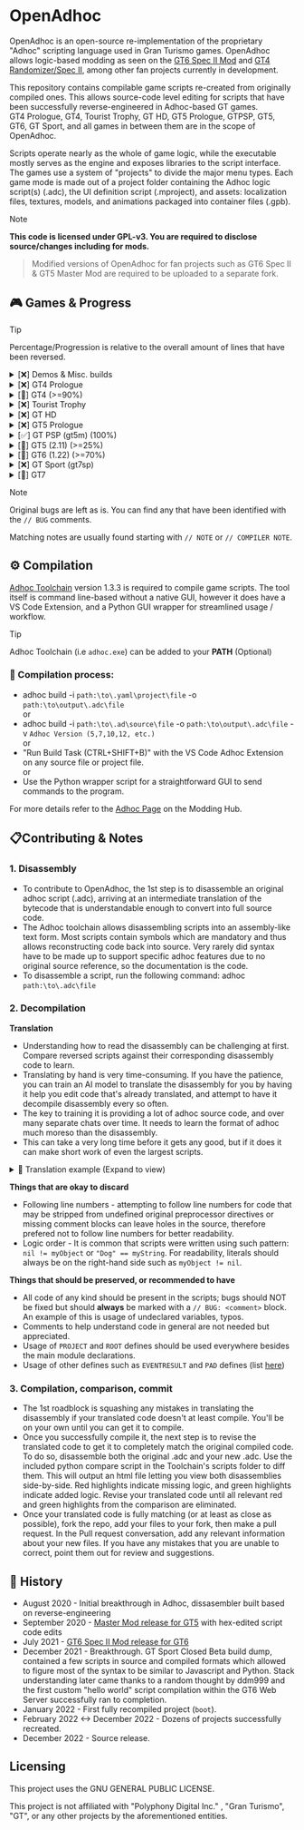 
# OpenAdhoc
OpenAdhoc is an open-source re-implementation of the proprietary "Adhoc" scripting language used in Gran Turismo games. OpenAdhoc allows logic-based modding as seen on the [GT6 Spec II Mod](https://www.gtplanet.net/forum/threads/beta6-gt6-spec-ii-mod.399796/) and [GT4 Randomizer/Spec II](https://twitter.com/TheAdmiester/status/1658179881186779144), among other fan projects currently in development.

This repository contains compilable game scripts re-created from originally compiled ones. This allows source-code level editing for scripts that have been successfully reverse-engineered in Adhoc-based GT games.<br>
GT4 Prologue, GT4, Tourist Trophy, GT HD, GT5 Prologue, GTPSP, GT5, GT6, GT Sport, and all games in between them are in the scope of OpenAdhoc.<br>

Scripts operate nearly as the whole of game logic, while the executable mostly serves as the engine and exposes libraries to the script interface.
The games use a system of "projects" to divide the major menu types. Each game mode is made out of a project folder containing the Adhoc logic script(s) (.adc), the UI definition script (.mproject), and assets: localization files, textures, models, and animations packaged into container files (.gpb).

> [!NOTE]  
**This code is licensed under GPL-v3. You are required to disclose source/changes including for mods.**
>
> Modified versions of OpenAdhoc for fan projects such as GT6 Spec II & GT5 Master Mod are required to be uploaded to a separate fork.

## 🎮 Games & Progress

> [!TIP]
> Percentage/Progression is relative to the overall amount of lines that have been reversed.

<details>
  <summary>[❌️] Demos & Misc. builds</summary>

  <blockquote>

  <details>

  <summary> GT4 Prologue Era </summary>
  
  <blockquote>

  <details>

  <summary> GT4 Prologue Subaru Version </summary>
  
  <blockquote>

No progress.

  </blockquote></details>

  <details>

  <summary> GT4 Prologue E3 2003 </summary>
  
  <blockquote>

No progress.

  </blockquote></details>

  <details>

  <summary> GT4 Prius Trial Version </summary>
  
  <blockquote>

No progress.

  </blockquote></details>

  <details>

  <summary> GT Special Edition 2004 Geneva Edition </summary>
  
  <blockquote>

No progress.

  </blockquote></details>

  <details>

  <summary> GT Special Edition 2004 Toyota Demo </summary>
  
  <blockquote>

No progress.

  </blockquote></details>

  </blockquote></details>

  <details><summary> GT4 Era </summary><blockquote>
  <details>

  <summary> GT4 E3 2004 </summary>
  
  <blockquote>

No progress.

  </blockquote></details>

  <details>

  <summary> GT4 BMW 1 Series Virtual Drive </summary>
  
  <blockquote>

No progress.

  </blockquote></details>

  <details>

  <summary> GT4 Tokyo Game Show 2004 </summary>
  
  <blockquote>

No progress.

  </blockquote></details>

  <details>

  <summary> GT4 First Preview </summary>
  
  <blockquote>

No progress.

  </blockquote></details>

  <details>

  <summary> GT4 - Mazda MX-5 Edition Demo </summary>
  
  <blockquote>

No progress.

  </blockquote></details>
  </blockquote></details>

  <details>
  <summary> Tourist Trophy Era </summary>
  <blockquote>

  <details>

  <summary> Tourist Trophy Store Demo </summary>
  
  <blockquote>

No progress.

  </blockquote></details>

  </blockquote>
  </details>

  <details>
  <summary> GT HD Era </summary>
  <blockquote>

 <details>

  <summary> GT HD E3 2006 </summary>
  
  <blockquote>

No progress.

  </blockquote></details>

  <details>

  <summary> GT HD Tokyo Game Show 2006 </summary>
  
  <blockquote>

No progress.

  </blockquote></details>

  <details>

  <summary> GT HD Premium Subaru Impreza Rally Car '99 </summary>
  
  <blockquote>

No progress.

  </blockquote></details>

  <details>

  <summary> GT HD Le Mans 2007 </summary>
  
  <blockquote>

No progress.

  </blockquote></details>

  <details>

  <summary> GT HD Nissan Xanavi Nismo Z </summary>
  
  <blockquote>

No progress.

  </blockquote></details>

  <details>

  <summary> GT HD "Wedding Version" </summary>
  
  <blockquote>

No progress.

  </blockquote></details>
  </blockquote>
  </details>

  <details>
  <summary> GT5 Prologue Era </summary>
  <blockquote>

  <details>

  <summary> GT5P Games Convention 2007 </summary>
  
  <blockquote>

No progress.

  </blockquote></details>

  <details>

  <summary> GT5P Tokyo Games Show 2007 </summary>
  
  <blockquote>

No progress.

  </blockquote></details>

  <details>

  <summary> GT5P Tokyo Motor Show 2007 </summary>
  
  <blockquote>

No progress.

  </blockquote></details>

  <details>

  <summary> GT5P Free Trial Version </summary>
  
  <blockquote>

No progress.

  </blockquote></details>

  <details>

  <summary> GT5P Spec-I (December '07 JP release) </summary>
  
  <blockquote>

No progress.

  </blockquote></details>

  <details>

  <summary> GT5P Spec II Nürburgring Special Edition 2008 </summary>
  
  <blockquote>

No progress.

  </blockquote></details>

  <details>

  <summary> GT5P Games Convention 2008 </summary>
  
  <blockquote>

No progress.

  </blockquote></details>

  <details>

  <summary> GT5P Special Event Version GT by Citroën </summary>
  
  <blockquote>

No progress.

  </blockquote></details>

  <details>

  <summary> GT5P DOME S102 '08 </summary>
  
  <blockquote>

No progress.

  </blockquote></details>

  <details>

  <summary> GT5P Le Mans Special Edition '09 </summary>
  
  <blockquote>

No progress.

  </blockquote></details>
  
  </blockquote>
  </details>

  <details>
  <summary> GT PSP Era </summary>
  <blockquote>
    
  <details>

  <summary> GT PSP E3 2009 </summary>
  
  <blockquote>

No progress.

  </blockquote></details>

  <details>

  <summary> GT PSP E3 2009 </summary>
  
  <blockquote>

No progress.

  </blockquote></details>

  <details>

  <summary> GT PSP Gamescom 2009 </summary>
  
  <blockquote>

No progress.

  </blockquote></details>

  <details>

  <summary> GT PSP Tokyo Games Show 2009 </summary>
  
  <blockquote>

No progress.

  </blockquote></details>
  
  </blockquote>
  </details>

  <details>
  <summary> GT5 Era </summary>
  <blockquote>

  <details>

  <summary> GT5 Gamescom 2009 </summary>
  
  <blockquote>

No progress.

  </blockquote></details>

  <details>

  <summary> GT5 Tokyo Games Show 2009 </summary>
  
  <blockquote>

No progress.

  </blockquote></details>

  <details>

  <summary> GT5 Tokyo Motor Show 2009 </summary>
  
  <blockquote>

No progress.

  </blockquote></details>

  <details>

  <summary> GT5 Time Trial Challenge </summary>
  
  <blockquote>

No progress.

  </blockquote></details>

  <details>

  <summary> GT5 CES Demo </summary>
  
  <blockquote>

No progress.

  </blockquote></details>

  <details>

  <summary> GT5 SLS Demo </summary>
  
  <blockquote>

No progress.

  </blockquote></details>

  <details>

  <summary> GT5 Nür 2010 Demo </summary>
  
  <blockquote>

No progress.

  </blockquote></details>

  <details>

  <summary> GT5 24 Heures du Mans Demo </summary>
  
  <blockquote>

No progress.

  </blockquote></details>

  <details>

  <summary> GT5 E3 2010 Demo </summary>
  
  <blockquote>

No progress.

  </blockquote></details>

  <details>

  <summary> GT5 Kiosk Demo </summary>
  
  <blockquote>

No progress.

  </blockquote></details>

  <details>

  <summary> GT5 Gamescom 2010 </summary>
  
  <blockquote>

No progress.

  </blockquote></details>

  <details>

  <summary> GT5 Tokyo Games Show 2010 </summary>
  
  <blockquote>

No progress.

  </blockquote></details>

  <details>

  <summary> GT5 QA Build </summary>
  
  <blockquote>

No progress.

  </blockquote></details>

  <details>

  <summary> GT Academy 2012 </summary>
  
  <blockquote>

No progress.

  </blockquote></details>
  
  </blockquote>
  </details>

  <details>
  <summary> GT6 Era </summary>
  <blockquote>

  <details>

  <summary> GT Academy 2013 </summary>
  
  <blockquote>

No progress.

  </blockquote></details>

  <details>

  <summary> GT E3 2013 </summary>
  
  <blockquote>

No progress.

  </blockquote></details>

  <details>

  <summary> GT6 Gamescom 2013 </summary>
  
  <blockquote>

No progress.

  </blockquote></details>

  <details>

  <summary> GT6 Tokyo Games Show 2013 </summary>
  
  <blockquote>

No progress.

  </blockquote></details>

  <details>

  <summary> GT6 Toyota S-FR Build </summary>
  
  <blockquote>

No progress.

  </blockquote></details>
  
  </blockquote>
  </details>

  <details>
  <summary> GT Sport Era </summary>
  <blockquote>

  <details>

  <summary> GT Sport E3 2016 </summary>
  
  <blockquote>

No progress.

  </blockquote></details>

  <details>

  <summary> GT Sport Gamescom 2016 </summary>
  
  <blockquote>

No progress.

  </blockquote></details>

  <details>

  <summary> GT Sport Essen Motorshow Demo </summary>
  
  <blockquote>

No progress.

  </blockquote></details>

  <details>

  <summary> GT Sport Closed Beta Test Version </summary>
  
  <blockquote>

No progress.

  </blockquote></details>

  <details>

  <summary> GT Sport Open Beta </summary>
  
  <blockquote>

No progress.

  </blockquote></details>

  <details>

  <summary> GT Sport MEGAWEB GR ZONE </summary>
  
  <blockquote>

No progress.

  </blockquote></details>

  <details>

  <summary> GT Sport TGS2017 VR Support </summary>
  
  <blockquote>

No progress.

  </blockquote></details>
  
  </blockquote>
  </details>

  </blockquote>

</details>

<details>
  <summary>[❌️] GT4 Prologue</summary>

### GT4 Prologue
Adhoc Version: 5<br>
There are 11 projects.<br>
No progress has been made currently.
  
|          Name          | Completed |                                     Purpose                                      | 
|------------------------|-----------|----------------------------------------------------------------------------------|
| language               |    ❌️     |                                                                                  |
| memcard                |    ❌️     |                                                                                  |
| option                 |    ❌️     |                                                                                  |
| option2                |    ❌️     |                                                                                  |
| prize                  |    ❌️     |                                                                                  |
| prologue               |    ❌️     |                                                                                  |
| prologue_arcade        |    ❌️     |                                                                                  |
| prologue_opening       |    ❌️     |                                                                                  |
| quick                  |    ❌️     |                                                                                  |
| quick-arcade           |    ❌️     |                                                                                  |
| GT4Application         |    ❌️    | Initializer and Config Script loader / re-loader                                  |

</details>

<details>
  <summary>[🔧] GT4 (>=90%)</summary>

### GT4
Adhoc Version: 7 (v5-7 compatible)<br>
28 of 29 projects are completed and can be compiled.<br>
There are 2 collections of shared scripts (share and quick-share) that multiple projects use.<br>
There are 10 leftover projects from GT4P and GT4 that are not relevant.
  
|          Name          | Completed |                                     Purpose                                      | 
|------------------------|-----------|----------------------------------------------------------------------------------|
| arcade                 |    ✔️    | Arcade mode and all of its sub-menus                                             |
| boot                   |    ✔️    | Bootup, Language select, new game setup, initial intro movie                     |
| cursor                 |    ✔️    | Sets up cursor and dialog boxes                                                  |
| demo_movie             |    ✔️    | Intro when idle at main menu, and any movie that plays after completing event    |
| eyetoy                 |    ✔️    | Handles unlocking Nike Car when scanning GT Shirt with the Eyetoy accessory      |
| gtmode                 |    ✔️    | Gran Turismo Mode and all of its sub-menus                                       |
| labomode               |    ✔️    | Photo lab, Replay Theater, Load & Save Replay, Delete Replay/Film/Photo          |
| logger                 |    ✔️    | Replay Analyzer menu, accessed from various Pre-Race menus                       |
| message                |    ✔️    | Online mode message menu                                                         |
| network (GT4 Online)   |    ✔️    | Network Connection and Online mode login                                         |
| network (GT4 Retail)   |    ✔️    | Network Connection for LAN Battle mode. Returns to arcade project once established. Also contains some unused menu pages |
| online (GT4 Online)    |    ❌️    | Online mode                                                                      |
| option                 |    ✔️    | Game Options                                                                     |
| photo_save             |    ✔️    | Photo preview and save for Photo Drive                                           |
| photo_shoot            |    ✔️    | Photo mode camera menu, photo preview and save for Photo Travel                  |
| print                  |    ✔️    | Print menu, accessed from Photo Lab                                              |
| quick-arcade           |    ✔️    | Arcade mode Single Race Pre-Race menu                                            |
| quick-championship     |    ✔️    | GT Mode Championship Pre-Race menu                                               |
| quick-event            |    ✔️    | GT Mode Single Race, Practice, and Family Cup Pre-Race menu                      |
| quick-freerun          |    ✔️    | GT Mode Photo Drive Pre-Race menu                                                |
| quick-license          |    ✔️    | GT Mode License test Pre-Race menu                                               |
| quick-mission          |    ✔️    | GT Mode Mission Pre-Race menu                                                    |
| quick-mt               |    ✔️    | GT Mode Power & Speed Pre-Race menu                                              |
| quick-online           |    ✔️    | Online Mode Pre-Race menu                                                        |
| quick-practice         |    ✔️    | GT Mode Track Meet Pre-Race menu                                                 |
| quick-tt               |    ✔️    | Arcade Mode Time Trial Pre-Race menu                                             |
| setting                |    ✔️    | Car Setting menu and all of its sub-menus (Change parts and tuning sliders)      |
| slide                  |    ✔️    | Slideshow mode                                                                   |
| GT4Application         |    ✔️    | Initializer and Config Script loader / re-loader                                 |
| --------               | ----     | ---- Stub projects: ----                                                         |
| event                  |    ✔️    | Unused project that appears to be a mode used on demo setups for public events. Seems non-functional. |
| ranking                |    ✔️    | Online leaderboards, accessed from Event project                                 |
| message (GT4 Retail)   |    ✔️    | Message handler for the stub Online mode. (Compilable if GT4O_US_BETA define is absent in the YAML) |)
| online (GT4 Retail)    |    ✔️    | An earlier and unused implementation of online mode, works similarly to GT4 Online's version |
| language               |    ✔️    | Leftover from GT4P's language select. Contains more language options, appears to be a dev version |
| list_box               |    ✔️    | Leftover from GT4P's Save/Delete Replay menu. Possibly contains framework for an unused save icon customizer |
| memcard                |    ✔️    | GT4P leftover                                                                    |
| option2                |    ✔️    | GT4P leftover                                                                    |
| option3                |    ✔️    | GT4P leftover                                                                    |
| quick                  |    ✔️    | GT4P leftover                                                                    |

</details>

<details>
  <summary>[❌️] Tourist Trophy</summary>

### Tourist Trophy
Adhoc Version: 7<br>
  There are 22 projects.<br>
  There are 2 collections of shared scripts (share and quick-share) that multiple projects use.<br>
  No progress has been made currently.

|          Name          | Completed |                                     Purpose                                      | 
|------------------------|-----------|----------------------------------------------------------------------------------|
| arcade                 |    ❌️    | Arcade mode and all of its sub-menus                                             |
| bestshot               |    ❌️    |                                                                                  |
| boot                   |    ❌️    | Bootup, new game setup, initial intro movie                                      |
| cursor                 |    ❌️    | Sets up cursor and dialog boxes                                                  |
| demo_movie             |    ❌️    | Intro when idle at main menu, and any movie that plays after completing event    |
| labomode               |    ❌️    | Photo lab, Replay Theater, Load & Save Replay, Delete Replay/Film/Photo          |
| option                 |    ❌️    | Game Options                                                                     |
| photo_save             |    ❌️    | Photo mode                                                                       |
| print                  |    ❌️    |                                                                                  |
| quick-arcade           |    ❌️    |                                                                                  |
| quick-challenge        |    ❌️    |                                                                                  |
| quick-championship     |    ❌️    |                                                                                  |
| quick-event            |    ❌️    |                                                                                  |
| quick-freerun          |    ❌️    |                                                                                  |
| quick-license          |    ❌️    |                                                                                  |
| quick-photo            |    ❌️    |                                                                                  |
| quick-practice         |    ❌️    |                                                                                  |
| quick-tt               |    ❌️    |                                                                                  |
| setting                |    ❌️    | Bike Setting menu and all of its sub-menus (Change parts and tuning sliders)     |
| slide                  |    ❌️    | Slideshow mode                                                                   |
| ttmode                 |    ❌️    | Tourist Trophy mode and all of its sub-menus                                     |
| GT4Application         |    ❌️    | Initializer and Config Script loader / re-loader                                 |
</details>

<details>
  <summary>[❌️] GT HD</summary>

### GT HD
  Adhoc Version: 10 (v8-10 compatible)<br>
  There are 7 projects.<br>
  There are 2 collections of shared scripts (share and quick-share) that multiple projects use.<br>
  No progress has been made currently.

|          Name          | Completed |                                     Purpose                                      |
|------------------------|-----------|----------------------------------------------------------------------------------|
| boot                   |    ❌️    |                                                                                  |
| cursor                 |    ❌️    |                                                                                  |
| demo_movie             |    ❌️    |                                                                                  |
| option                 |    ❌️    |                                                                                  |
| quick-arcade           |    ❌️    |                                                                                  |
| trial                  |    ❌️    |                                                                                  |
| GT4Application         |    ❌️    | Initializer and Config Script loader / re-loader                                 |
</details>

<details>
  <summary>[❌️] GT5 Prologue</summary>

### GT5 Prologue
  Adhoc Version: 10<br>
  No progress has been made currently.
</details>

<details>
  <summary>[✅] GT PSP (gt5m) (100%)</summary>

### GT PSP (gt5m)
  Adhoc Version: 12<br>
  All projects and scripts fully reversed by pez2k ✔️<br>
  Adhoc code is identical for all regions and revisions.
</details>

<details>
  <summary>[🚧] GT5 (2.11) (>=25%)</summary>
  
### GT5
Adhoc Version: 12<br>
GT5 2.11 is prefered over 2.17 due to 2.12<->2.17 having no extra content, and mainly patches exploits/server use and other minor things.

|          Name          | Completed |                                     Purpose                                      | 
|------------------------|-----------|----------------------------------------------------------------------------------|
| main                   |    ✔️    | Initial Bootstrap & Utils before `boot`                                          |
| arcade                 |    ✔️    | Arcade Mode                                                                      |
| academy                |    ❌    | N/A                                                                              |
| boot                   |    ✔️    | Boot Project (logic is in bootstrap scripts)                                     |
| concept                |    ❌    | N/A                                                                              |
| config                 |    ❌    | N/A                                                                              |
| cursor                 |    ❌    | N/A                                                                              |
| demo_movie             |    ❌    | N/A                                                                              |
| dialog                 |    ❌    | N/A                                                                              |
| gps_replay             |    ❌    | N/A                                                                              |
| gtauto                 |    ❌    | N/A                                                                              |
| gtmode                 |    ❌    | N/A                                                                              |
| gttop                  |    ✔️    | Main Menu                                                                        |
| gttv                   |    ❌    | N/A                                                                              |
| gttv2                  |    ❌    | N/A                                                                              |
| leavedemo              |    ❌    | N/A                                                                              |
| manual                 |    ❌    | N/A                                                                              |
| multimonitor           |    ❌    | N/A                                                                              |
| museum                 |    ❌    | N/A                                                                              |
| news                   |    ❌    | N/A                                                                              |
| online                 |    ❌    | N/A                                                                              |
| online_bspec           |    ❌    | N/A                                                                              |
| option                 |    ❌    | N/A                                                                              |
| photo                  |    ❌    | N/A                                                                              |
| play_movie             |    ❌    | N/A                                                                              |
| race                   |    ❌    | N/A                                                                              |
| race_*                 |    ❌    | N/A                                                                              |
| ranking                |    ❌    | N/A                                                                              |
| rcvtst                 |    ❌    | N/A                                                                              |
| setting                |    ❌    | N/A                                                                              |
| ui_kit                 |    ❌    | N/A                                                                              |
| user_profile           |    ❌    | N/A                                                                              |
| user_profile_driver    |    ❌    | N/A                                                                              |

---

</details>

<details>
  <summary>[🔧] GT6 (1.22) (>=70%)</summary>
  
### GT6
  Adhoc Version: 12<br>
  26 of 49 projects are completed and can be compiled
  
|          Name          | Completed |                                     Purpose                                      | 
|------------------------|-----------|----------------------------------------------------------------------------------|
| main                   |    ✔️    | Initial Bootstrap & Utils before `boot`                                          |
| arcade                 |    ✔️    | Arcade Mode                                                                      |
| boot                   |    ✔️    | Boot Process handling (Game Start to main project i.e `gtmode` or `dev_runviewer`|
| config                 |    ✔️    | Game Save Nodes Creation                                                         |
| community              |    ✔️    | Community/Online Features Menu (Clubs, TimeLine, Bbs, etc)                       |
| cursor                 |    ✔️    | Cursor handling & Top Menu                                                       |
| datalogger             |    ❌    | Car Data Logger Menu                                                             |
| dev_design_work        |    ✔️    | UI Showcasing (1.00)                                                             |
| dev_runviewer          |    ✔️    | Developer Tools                                                                  |
| dev_sound              |    ✔️    | Sound Engineering Develop Tools                                                  |
| dev_test_sequence      |    ❌    | Unknown Dev Tools                                                                |
| develop                |    ✔️    | Cheat/QA Menu for `gtmode`                                                       |
| dialog                 |    ❌    | UI Components for Dialogs                                                        |
| event_setting          |    ❌    | Settings Menu for Editing Lobby Options                                          |
| garage                 |    ✔️    | Garage Manager                                                                   |
| gps_replay             |    ❌    | GPS Replay                                                                       |
| gtmode                 |    ✔️    | GT Mode. Everything before loading into an event/race.                           |
| gtauto                 |    ✔️    | GT Auto                                                                          |
| gttv                   |    ❌    | Stub Leftover from GT5                                                           |
| leavedemo              |    ✔️    | Idle demonstration project                                                       |
| manual                 |    ✔️    | Manual Menu & Credits                                                            |
| multimonitor           |    ✔️    | Multimonitor Handler Project                                                     |
| option                 |    ✔️    | Game Settings Menu                                                               |
| photo                  |    ✔️    | Photo Mode Handler                                                               |
| play_movie             |    ✔️    | Intro Movie Player Project                                                       |
| race                   |    ✔️    | Main Race Project & Base                                                         |
| race_arcade_style      |    ❌    | Sierra Time Rally game mode plugin                                               |
| race_course_edit       |    ❌    | Custom Track Test & Uploader game mode plugin                                    |
| race_drag              |    ❌    | Left-over Drag game mode plugin                                                  |
| race_drift             |    ❌    | Drift game mode plugin                                                           |
| race_freerun           |    ✔️    | Free-Run game mode plugin                                                        |
| race_license           |    ✔️    | License game mode plugin                                                         |
| race_mission           |    ✔️    | Mission game mode plugin                                                         |
| race_online_drift      |    ❌    | Seasonal Drift Event game mode plugin                                            |
| race_online_event      |    ❌    | Online Quickmatch Event game mode plugin                                         |
| race_online_room       |    ✔️    | Online Lobby game mode plugin                                                    |
| race_online_single     |    ❌    | Seasonal Event game mode plugin                                                  |
| race_online_timeattack |    ❌    | Seasonal Time Trial game mode plugin                                             |
| race_single            |    ❌    | Event game mode plugin                                                           |
| race_split             |    ❌    | Split-Screen game mode plugin                                                    |
| race_tutorial          |    ❌    | Tutorial game mode plugin                                                        |
| race_timeattack        |    ✔️    | Time Trial game mode plugin                                                      |
| ranking                |    ❌    | Rankings/Leaderboard Handler Project                                             |
| setting                |    ❌    | Car Parameters/Tuning Menu                                                       |
| ui_kit                 |    ✔️    | Generic UI Components Project                                                    |
| ui_kit_sub             |    ❌    | Unknown                                                                          |
| vision_gt              |    ❌    | Vision GT Menu                                                                   |
</details>

<details>
  <summary>[❌] GT Sport (gt7sp)</summary>

### GT Sport (gt7sp)
  Adhoc Version: 12<br>
  Only the boot project (1.00) reversed.
</details>

<details>
  <summary>[🛑] GT7</summary>

### GT7

Out of scope. GT7 no longer uses Adhoc language and instead uses Swift (custom parser & compiler) which is then compiled to adhoc bytecode.

</details>

>[!NOTE]
>Original bugs are left as is. You can find any that have been identified with the `// BUG` comments.
>
>Matching notes are usually found starting with `// NOTE` or `// COMPILER NOTE`.

## ⚙️ Compilation

[Adhoc Toolchain](https://github.com/Nenkai/GTAdhocToolchain) version 1.3.3 is required to compile game scripts. 
The tool itself is command line-based without a native GUI, however it does have a VS Code Extension, and a Python GUI wrapper for streamlined usage / workflow.
> [!TIP]
Adhoc Toolchain (i.e `adhoc.exe`) can be added to your **PATH** (Optional)

### 🔧 Compilation process:
* adhoc build -i `path:\to\.yaml\project\file` -o `path:\to\output\.adc\file`<br>
or<br>
* adhoc build -i `path:\to\.ad\source\file` -o `path:\to\output\.adc\file` -v `Adhoc Version (5,7,10,12, etc.)`<br>
or<br>
* "Run Build Task (CTRL+SHIFT+B)" with the VS Code Adhoc Extension on any source file or project file.<br>
or<br>
* Use the Python wrapper script for a straightforward GUI to send commands to the program.

For more details refer to the [Adhoc Page](https://nenkai.github.io/gt-modding-hub/concepts/adhoc/adhoc/) on the Modding Hub.

## 📋Contributing & Notes

### 1. Disassembly
* To contribute to OpenAdhoc, the 1st step is to disassemble an original adhoc script (.adc), arriving at an intermediate translation of the bytecode that is understandable enough to convert into full source code.
* The Adhoc toolchain allows disassembling scripts into an assembly-like text form. Most scripts contain symbols which are mandatory and thus allows reconstructing code back into source. Very rarely did syntax have to be made up to support specific adhoc features due to no original source reference, so the documentation is the code.
* To disassemble a script, run the following command: adhoc `path:\to\.adc\file`<br>

### 2. Decompilation
**Translation**<br>
* Understanding how to read the disassembly can be challenging at first. Compare reversed scripts against their corresponding disassembly code to learn.
* Translating by hand is very time-consuming. If you have the patience, you can train an AI model to translate the disassembly for you by having it help you edit code that's already translated,
and attempt to have it decompile disassembly every so often.
* The key to training it is providing a lot of adhoc source code, and over many separate chats over time. It needs to learn the format of adhoc much moreso than the disassembly.
* This can take a very long time before it gets any good, but if it does it can make short work of even the largest scripts.<br>
<details>
  <summary> 📝 Translation example (Expand to view)</summary>

  Disassembly:<br>
  
1A4E| 118| 30| `FUNCTION_DEFINE - onActivate(context)`<br>
// *FUNCTION_DEFINE means we are beginning a new function. we write function onActivate(context) {*<br>
`> Instruction Count: 43 (1A7F)`<br>
`> Stack Size: 6 - Variable Heap Size: 7 - Variable Heap Size Static: =Variable Heap Size`<br>
1A87| 109|  0| VARIABLE_PUSH: Slide,slide,`Slide::slide`, Static:2<br>
// *The 1st piece of relevant code is Slide::slide*<br>
// *making this the start of the 1st line of code inside this function.*<br>
1AB0| 109|  1| EVAL<br>
1AB5| 109|  2| ATTRIBUTE_PUSH: `isPlaying`<br>
// *attributes are represented by period `.` so now we have Slide::slide.isPlaying*<br>
1AC5| 109|  3| EVAL<br>
1ACA| 109|  4| `CALL: ArgCount=0`<br>
// *we now know there's arguments with CALL: ArgCount. In this case it's 0 so we will now have Slide::slide.isPlaying()*<br>
1AD3| 109|  5| EVAL<br>
1AD8| 109|  6| UNARY_OPERATOR: ! (`!`)<br>
// *We don't know how this is used quite yet, for now we hold onto that*<br>
1AE0| 109|  7| `JUMP_IF_FALSE: Jump To Func Ins 39`<br>
// *Now we know. Jump if false is a standard if() statement. So now our 1st line of code is complete: if (!Slide::slide.isPlaying()) {*<br>
  1AE9| 110|  8| NOP<br>
  1AEE| 111|  9| VARIABLE_PUSH: main,sound,`main::sound`, Static:3<br>
  // *Now inside the if statement, our 2nd line of code begins. So far we have main::sound*<br>
  1B15| 111| 10| EVAL<br>
  1B1A| 111| 11| `ATTRIBUTE_PUSH: play`<br>
  // *attribute for main::sound, now we have main::sound.play*<br>
  1B25| 111| 12| EVAL<br>
  1B2A| 111| 13| STRING_CONST: `ok`<br>
  // *A string! these are represented by quotes `""`. For now we don't know how this is used. Save for later.*<br>
  1B33| 111| 14| `CALL: ArgCount=1`<br>
  // *With the argument here we now know: main::sound.play("ok")*<br>
  1B3C| 111| 15| EVAL<br>
  1B41| 111| 16| POP_OLD<br>
  // *POP_OLDs incidcate the end for a line of code, so the 2nd line is done<br>
  // *and since it isn't an if or a switch case, we finish it off with semicolon: main::sound.play("ok");*<br>
  1B46| 112| 17| VARIABLE_PUSH: Slide,slide,`Slide::slide`, Static:2<br>
  // *Now on the 3rd line starting with Slide::slide*<br>
  1B6F| 112| 18| EVAL<br>
  1B74| 112| 19| `ATTRIBUTE_PUSH: doPlay`<br>
  // *Now we have Slide::slide.doPlay*<br>
  1B81| 112| 20| EVAL<br>
  1B86| 112| 21| `CALL: ArgCount=0`<br>
  // *Now we have Slide::slide.doPlay()<br>
  1B8F| 112| 22| EVAL<br>
  1B94| 112| 23| POP_OLD<br>
  // *Cap it off with semicolon: Slide::slide.doPlay();*<br>
  1B99| 113| 24| VARIABLE_PUSH: sensitive,`sensitive`, Static:4<br>
  // *4th line: sensitive*<br>
  1BBC| 113| 25| EVAL<br>
  1BC1| 113| 26| `CALL: ArgCount=0`<br>
  // *Now we have sensitive()*<br>
  1BCA| 113| 27| EVAL<br>
  1BCF| 113| 28| POP_OLD<br>
  // *Confirms the end of line 4, cap it off with semicolon<br>
  1BD4| 114| 29| VARIABLE_PUSH: SlideRoot,`SlideRoot`, Static:5<br>
  // *5th line: SlideRoot*<br>
  1BF7| 114| 30| EVAL<br>
  1BFC| 114| 31| `ATTRIBUTE_PUSH: setFocus`<br>
  // *Now we have SlideRoot.setFocus*<br>
  1C0B| 114| 32| EVAL<br>
  1C10| 114| 33| VARIABLE_PUSH: Stop,`Stop`, Static:6<br>
  // *Don't know what to do with `Stop` just yet*<br>
  1C29| 114| 34| EVAL<br>
  1C2E| 114| 35| `CALL: ArgCount=1`<br>
  // *Now we do: SlideRoot.setFocus(Stop)<br>
  1C37| 114| 36| EVAL<br>
  1C3C| 114| 37| POP_OLD<br>
  // *Cap it off with semicolon*<br>
  1C41| 115| 38| NOP<br>
  // *As per the jump instruction from earlier, we have now exited the if statement and need to cap it off with the other end of the curly bracket }.*<br>
  `1C46| 117| 39| INT_CONST: 2 (0x02)`<br>
  `1C4F| 117| 40| POP_OLD`<br>
  `1C54| 117| 41| SET_STATE_OLD: State=RETURN (1)`<br>
  // *This particular bundle of code means we are returning something specific. In this case*<br>
  // *we are returning 2 (`return 2;`) however the correct interpretation is EVENTRESULT type 2,*<br>
  // *which is EVENTRESULT_FILTER. so the correct translation is `return EVENTRESULT_FILTER;`.*<br>
  // *This is commonly seen on functions that involve canceling things and going backward.*<br>
  `1C5A| 118| 42| SET_STATE_OLD: State=RETURN (1)`<br>
  // *The compiler automatically handles the final return on any function, so these are not written.*<br>

Translated:<br>
```
function onActivate(context)
{
    if (!Slide::slide.isPlaying())
    {
        main::sound.play("ok");
        Slide::slide.doPlay();
        sensitive();
        SlideRoot.setFocus(Stop);
    }

    return EVENTRESULT_FILTER;
}
```
--- End Translation Example ---
</details>

**Things that are okay to discard**
* Following line numbers - attempting to follow line numbers for code that may be stripped from undefined original preprocessor directives or missing comment blocks can leave holes in the source, therefore prefered not to follow line numbers for better readability.
* Logic order - It is common that scripts were written using such pattern: `nil != myObject` or `"Dog" == myString`. For readability, literals should always be on the right-hand side such as `myObject != nil`.

**Things that should be preserved, or recommended to have**
* All code of any kind should be present in the scripts; bugs should NOT be fixed but should **always** be marked with a `// BUG: <comment>` block. An example of this is usage of undeclared variables, typos.
* Comments to help understand code in general are not needed but appreciated.
* Usage of `PROJECT` and `ROOT` defines should be used everywhere besides the main module declarations.
* Usage of other defines such as `EVENTRESULT` and `PAD` defines (list [here](https://github.com/Nenkai/GTAdhocToolchain/wiki/Builtin-Macros))

### 3. Compilation, comparison, commit
* The 1st roadblock is squashing any mistakes in translating the disassembly if your translated code doesn't at least compile. You'll be on your own until you can get it to compile.
* Once you successfully compile it, the next step is to revise the translated code to get it to completely match the original compiled code. To do so, disassemble both the original .adc and your new .adc.
Use the included python compare script in the Toolchain's scripts folder to diff them. This will output an html file letting you view both disassemblies side-by-side.
Red highlights indicate missing logic, and green highlights indicate added logic. Revise your translated code until all relevant red and green highlights from the comparison are eliminated.
* Once your translated code is fully matching (or at least as close as possible), fork the repo, add your files to your fork, then make a pull request. In the Pull request conversation, add any relevant information
about your new files. If you have any mistakes that you are unable to correct, point them out for review and suggestions.

## 📜 History
* August 2020 - Initial breakthrough in Adhoc, dissasembler built based on reverse-engineering
* September 2020 - [Master Mod release for GT5](https://www.gtplanet.net/forum/threads/1-8-0-gt5-master-mod.395844/) with hex-edited script code edits
* July 2021 - [GT6 Spec II Mod release for GT6](https://www.gtplanet.net/forum/threads/beta6-gt6-spec-ii-mod.399796/)
* December 2021 - Breakthrough. GT Sport Closed Beta build dump, contained a few scripts in source and compiled formats which allowed to figure most of the syntax to be similar to Javascript and Python. Stack understanding later came thanks to a random thought by ddm999 and the first custom "hello world" script compilation within the GT6 Web Server successfully ran to completion.
* January 2022 - First fully recompiled project (`boot`).
* February 2022 <-> December 2022 - Dozens of projects successfully recreated.
* December 2022 - Source release.

## Licensing
This project uses the GNU GENERAL PUBLIC LICENSE.

This project is not affiliated with "Polyphony Digital Inc." , "Gran Turismo", "GT", or any other projects by the aforementioned entities.
